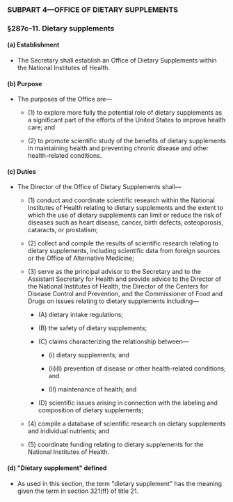 ### SUBPART 4—OFFICE OF DIETARY SUPPLEMENTS

### §287c–11. Dietary supplements
#### (a) Establishment
* The Secretary shall establish an Office of Dietary Supplements within the National Institutes of Health.

#### (b) Purpose
* The purposes of the Office are—

  * (1) to explore more fully the potential role of dietary supplements as a significant part of the efforts of the United States to improve health care; and

  * (2) to promote scientific study of the benefits of dietary supplements in maintaining health and preventing chronic disease and other health-related conditions.

#### (c) Duties
* The Director of the Office of Dietary Supplements shall—

  * (1) conduct and coordinate scientific research within the National Institutes of Health relating to dietary supplements and the extent to which the use of dietary supplements can limit or reduce the risk of diseases such as heart disease, cancer, birth defects, osteoporosis, cataracts, or prostatism;

  * (2) collect and compile the results of scientific research relating to dietary supplements, including scientific data from foreign sources or the Office of Alternative Medicine;

  * (3) serve as the principal advisor to the Secretary and to the Assistant Secretary for Health and provide advice to the Director of the National Institutes of Health, the Director of the Centers for Disease Control and Prevention, and the Commissioner of Food and Drugs on issues relating to dietary supplements including—

    * (A) dietary intake regulations;

    * (B) the safety of dietary supplements;

    * (C) claims characterizing the relationship between—

      * (i) dietary supplements; and

      * (ii)(I) prevention of disease or other health-related conditions; and

      * (II) maintenance of health; and


    * (D) scientific issues arising in connection with the labeling and composition of dietary supplements;


  * (4) compile a database of scientific research on dietary supplements and individual nutrients; and

  * (5) coordinate funding relating to dietary supplements for the National Institutes of Health.

#### (d) "Dietary supplement" defined
* As used in this section, the term "dietary supplement" has the meaning given the term in section 321(ff) of title 21.